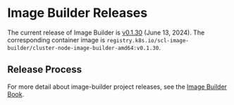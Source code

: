 # Image Builder Releases

The current release of Image Builder is [v0.1.30][] (June 13, 2024). The corresponding container image is `registry.k8s.io/scl-image-builder/cluster-node-image-builder-amd64:v0.1.30`.

## Release Process

For more detail about image-builder project releases, see the [Image Builder Book][].


[v0.1.30]: https://github.com/kubernetes-sigs/image-builder/releases/tag/v0.1.30
[Image Builder Book]: https://image-builder.sigs.k8s.io/capi/releasing.html

